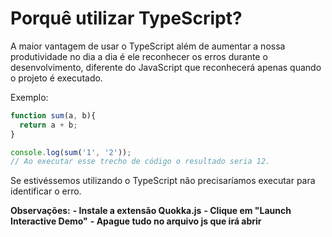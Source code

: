 # Porquê utilizar TypeScript?

A maior vantagem de usar o TypeScript além de aumentar a nossa produtividade no dia a dia é ele reconhecer os erros durante o desenvolvimento, diferente do JavaScript que reconhecerá apenas quando o projeto é executado.

Exemplo:

```js
function sum(a, b){
  return a + b;
}

console.log(sum('1', '2'));
// Ao executar esse trecho de código o resultado seria 12.
```

Se estivéssemos utilizando o TypeScript não precisaríamos executar para identificar o erro.

**Observações:** 
  **- Instale a extensão Quokka.js**
  **- Clique em "Launch Interactive Demo"**
  **- Apague tudo no arquivo js que irá abrir**